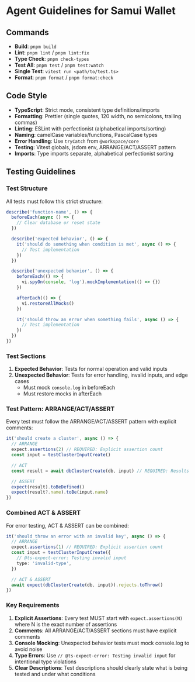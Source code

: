 # Agent Guidelines for Samui Wallet

## Commands

- **Build**: `pnpm build`
- **Lint**: `pnpm lint` / `pnpm lint:fix`
- **Type Check**: `pnpm check-types`
- **Test All**: `pnpm test` / `pnpm test:watch`
- **Single Test**: `vitest run <path/to/test.ts>`
- **Format**: `pnpm format` / `pnpm format:check`

## Code Style

- **TypeScript**: Strict mode, consistent type definitions/imports
- **Formatting**: Prettier (single quotes, 120 width, no semicolons, trailing commas)
- **Linting**: ESLint with perfectionist (alphabetical imports/sorting)
- **Naming**: camelCase variables/functions, PascalCase types
- **Error Handling**: Use `tryCatch` from `@workspace/core`
- **Testing**: Vitest globals, jsdom env, ARRANGE/ACT/ASSERT pattern
- **Imports**: Type imports separate, alphabetical perfectionist sorting

## Testing Guidelines

### Test Structure

All tests must follow this strict structure:

```typescript
describe('function-name', () => {
  beforeEach(async () => {
    // Clear database or reset state
  })

  describe('expected behavior', () => {
    it('should do something when condition is met', async () => {
      // Test implementation
    })
  })

  describe('unexpected behavior', () => {
    beforeEach(() => {
      vi.spyOn(console, 'log').mockImplementation(() => {})
    })

    afterEach(() => {
      vi.restoreAllMocks()
    })

    it('should throw an error when something fails', async () => {
      // Test implementation
    })
  })
})
```

### Test Sections

1. **Expected Behavior**: Tests for normal operation and valid inputs
2. **Unexpected Behavior**: Tests for error handling, invalid inputs, and edge cases
   - Must mock `console.log` in beforeEach
   - Must restore mocks in afterEach

### Test Pattern: ARRANGE/ACT/ASSERT

Every test must follow the ARRANGE/ACT/ASSERT pattern with explicit comments:

```typescript
it('should create a cluster', async () => {
  // ARRANGE
  expect.assertions(2) // REQUIRED: Explicit assertion count
  const input = testClusterInputCreate()

  // ACT
  const result = await dbClusterCreate(db, input) // REQUIRED: Results must be called result, result1, etc...

  // ASSERT
  expect(result).toBeDefined()
  expect(result?.name).toBe(input.name)
})
```

### Combined ACT & ASSERT

For error testing, ACT & ASSERT can be combined:

```typescript
it('should throw an error with an invalid key', async () => {
  // ARRANGE
  expect.assertions(1) // REQUIRED: Explicit assertion count
  const input = testClusterInputCreate({
    // @ts-expect-error: Testing invalid input
    type: 'invalid-type',
  })

  // ACT & ASSERT
  await expect(dbClusterCreate(db, input)).rejects.toThrow()
})
```

### Key Requirements

1. **Explicit Assertions**: Every test MUST start with `expect.assertions(N)` where N is the exact number of assertions
2. **Comments**: All ARRANGE/ACT/ASSERT sections must have explicit comments
3. **Console Mocking**: Unexpected behavior tests must mock console.log to avoid noise
4. **Type Errors**: Use `// @ts-expect-error: Testing invalid input` for intentional type violations
5. **Clear Descriptions**: Test descriptions should clearly state what is being tested and under what conditions
